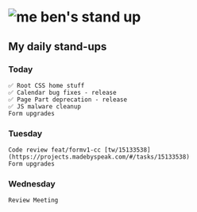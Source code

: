 # ![me](https://avatars2.githubusercontent.com/u/5232044?s=50&v=4) ben's stand up

## My daily stand-ups

### Today
   
    ✅ Root CSS home stuff
    ✅ Calendar bug fixes - release
    ✅ Page Part deprecation - release
    ✅ JS malware cleanup
    Form upgrades

### Tuesday

    Code review feat/formv1-cc [tw/15133538](https://projects.madebyspeak.com/#/tasks/15133538)
    Form upgrades

### Wednesday

    Review Meeting
